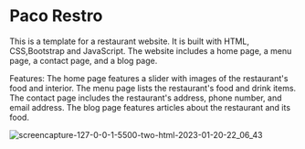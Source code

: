 # Paco Restro

This is a template for a restaurant website. It is built with HTML, CSS,Bootstrap and JavaScript. The website includes a home page, a menu page, a contact page, and a blog page.

Features:
The home page features a slider with images of the restaurant's food and interior.
The menu page lists the restaurant's food and drink items.
The contact page includes the restaurant's address, phone number, and email address.
The blog page features articles about the restaurant and its food.


![screencapture-127-0-0-1-5500-two-html-2023-01-20-22_06_43](https://user-images.githubusercontent.com/61225988/216783331-39620c0a-9100-4b81-909c-b138f93d13a7.png)
